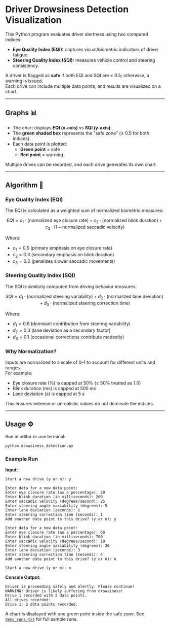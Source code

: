 # Driver Drowsiness Detection Visualization

This Python program evaluates driver alertness using two computed indices:  

- **Eye Quality Index (EQI):** captures visual/biometric indicators of driver fatigue.  
- **Steering Quality Index (SQI):** measures vehicle control and steering consistency.  

A driver is flagged as **safe** if both EQI and SQI are ≤ 0.5; otherwise, a warning is issued.  
Each drive can include multiple data points, and results are visualized on a chart.

---

## Graphs 📊

- The chart displays **EQI (x-axis)** vs **SQI (y-axis)**.  
- The **green shaded box** represents the "safe zone" (≤ 0.5 for both indices).  
- Each data point is plotted:
  - **Green point** = safe  
  - **Red point** = warning  

Multiple drives can be recorded, and each drive generates its own chart.

---

## Algorithm 🔢

### Eye Quality Index (EQI)

The EQI is calculated as a weighted sum of normalized biometric measures:

$$
EQI = c_{1} \cdot (\text{normalized eye closure rate})
    + c_{2} \cdot (\text{normalized blink duration})
    + c_{3} \cdot (1 - \text{normalized saccadic velocity})
$$

Where:  
- $c_{1} = 0.5$ (primary emphasis on eye closure rate)  
- $c_{2} = 0.3$ (secondary emphasis on blink duration)  
- $c_{3} = 0.2$ (penalizes slower saccadic movements)  

### Steering Quality Index (SQI)

The SQI is similarly computed from driving behavior measures:

$$
SQI = d_{1} \cdot (\text{normalized steering variability})
    + d_{2} \cdot (\text{normalized lane deviation})
    + d_{3} \cdot (\text{normalized steering correction time})
$$

Where:  
- $d_{1} = 0.6$ (dominant contribution from steering variability)  
- $d_{2} = 0.3$ (lane deviation as a secondary factor)  
- $d_{3} = 0.1$ (occasional corrections contribute modestly)  

### Why Normalization?

Inputs are normalized to a scale of 0–1 to account for different units and ranges.  
For example:
- Eye closure rate (%) is capped at 50% (≥ 50% treated as 1.0)
- Blink duration (ms) is capped at 500 ms
- Lane deviation (s) is capped at 5 s

This ensures extreme or unrealistic values do not dominate the indices.

---

## Usage ⚙️

Run in editor or use terminal:
```bash
python drowsiness_detection.py
```

### Example Run

**Input:**
```
Start a new drive (y or n): y

Enter data for a new data point:
Enter eye closure rate (as a percentage): 20
Enter blink duration (in milliseconds): 200
Enter saccadic velocity (degrees/second): 25
Enter steering angle variability (degrees): 5
Enter lane deviation (seconds): 1
Enter steering correction time (seconds): 1
Add another data point to this drive? (y or n): y

Enter data for a new data point:
Enter eye closure rate (as a percentage): 60
Enter blink duration (in milliseconds): 700
Enter saccadic velocity (degrees/second): 10
Enter steering angle variability (degrees): 20
Enter lane deviation (seconds): 3
Enter steering correction time (seconds): 4
Add another data point to this drive? (y or n): n

Start a new drive (y or n): n
```

**Console Output:**
```
Driver is proceeding safely and alertly. Please continue!
WARNING! Driver is likely suffering from drowsiness!
Drive 1 recorded with 2 data points.
All drives recorded:
Drive 1: 2 data points recorded.
```

A chart is displayed with one green point inside the safe zone. See [`demo_runs.txt`](demo_runs.txt) for full sample runs.

